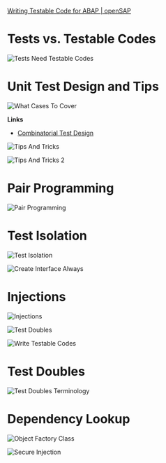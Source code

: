 <!-- TITLE: Writing Testable Code for ABAP -->
<!-- SUBTITLE: Some best practices and guidelines from this Open SAP course -->

[Writing Testable Code for ABAP | openSAP](https://open.sap.com/courses/wtc1)
# Tests vs. Testable Codes
![Tests Need Testable Codes](/uploads/abap/tests-need-testable-codes.png "Tests Need Testable Codes")
# Unit Test Design and Tips
![What Cases To Cover](/uploads/abap/what-cases-to-cover.png "What Cases To Cover")

**Links**

- [Combinatorial Test Design](https://www.youtube.com/playlist?list=PLQeClR5qhUI_jkEnQV3LQOoY73SbySWyA)

![Tips And Tricks](/uploads/abap/tips-and-tricks.png "Tips And Tricks")

![Tips And Tricks 2](/uploads/abap/tips-and-tricks-2.png "Tips And Tricks 2")

# Pair Programming
![Pair Programming](/uploads/abap/pair-programming.png "Pair Programming")
# Test Isolation
![Test Isolation](/uploads/abap/test-isolation.png "Test Isolation")

![Create Interface Always](/uploads/abap/create-interface-always.png "Create Interface Always")

# Injections

![Injections](/uploads/abap/injections.png "Injections")

![Test Doubles](/uploads/abap/test-doubles.png "Test Doubles")

![Write Testable Codes](/uploads/abap/write-testable-codes.png "Write Testable Codes")

# Test Doubles
![Test Doubles Terminology](/uploads/abap/test-doubles-terminology.png "Test Doubles Terminology")

# Dependency Lookup
![Object Factory Class](/uploads/abap/object-factory-class.png "Object Factory Class")

![Secure Injection](/uploads/abap/secure-injection.png "Secure Injection")